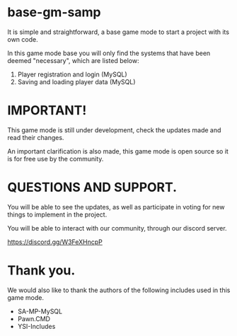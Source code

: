 # base-gm-samp

It is simple and straightforward, a base game mode to start a project with its own code.

In this game mode base you will only find the systems that have been deemed "necessary", which are listed below:

1. Player registration and login (MySQL)
2. Saving and loading player data (MySQL)


# IMPORTANT!

This game mode is still under development, check the updates made and read their changes.

An important clarification is also made, this game mode is open source so it is for free use by the community.


# QUESTIONS AND SUPPORT.

You will be able to see the updates, as well as participate in voting for new things to implement in the project.

You will be able to interact with our community, through our discord server.

https://discord.gg/W3FeXHncpP



# Thank you.

We would also like to thank the authors of the following includes used in this game mode.

- SA-MP-MySQL
- Pawn.CMD
- YSI-Includes
